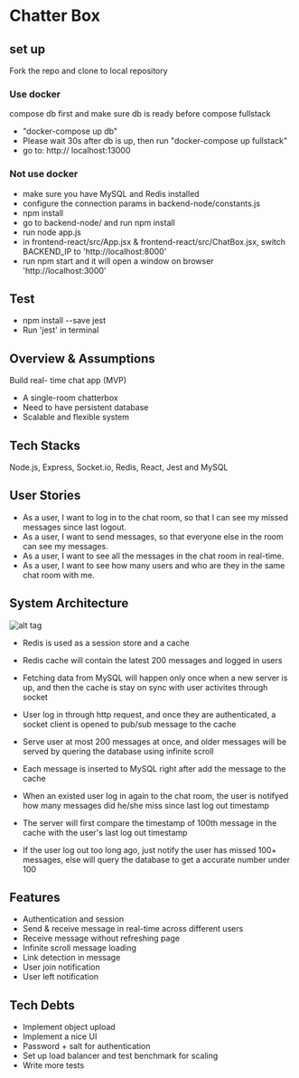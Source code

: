 # Chatter Box

## set up
Fork the repo and clone to local repository

### Use docker
compose db first and make sure db is ready before compose fullstack
- "docker-compose up db"
- Please wait 30s after db is up, then run "docker-compose up fullstack"
- go to: http:// localhost:13000

### Not use docker
- make sure you have MySQL and Redis installed
- configure the connection params in backend-node/constants.js
- npm install 
- go to backend-node/ and run npm install
- run node app.js
- in frontend-react/src/App.jsx & frontend-react/src/ChatBox.jsx, switch BACKEND_IP to 'http://localhost:8000'
- run npm start and it will open a window on browser 'http://localhost:3000'

## Test
- npm install --save jest
- Run 'jest' in terminal

## Overview & Assumptions
Build real- time chat app (MVP)
- A single-room chatterbox
- Need to have persistent database
- Scalable and flexible system

## Tech Stacks 
Node.js, Express, Socket.io, Redis, React, Jest and MySQL

## User Stories
- As a user, I want to log in to the chat room, so that I can see my missed messages since last logout.
- As a user, I want to send messages, so that everyone else in the room can see my messages.
- As a user, I want to see all the messages in the chat room in real-time.
- As a user, I want to see how many users and who are they in the same chat room with me.

## System Architecture
![alt tag](https://i.imgur.com/PeygIvQ.png)

- Redis is used as a session store and a cache

- Redis cache will contain the latest 200 messages and logged in users

- Fetching data from MySQL will happen only once when a new server is up, and then the cache is stay on sync with user activites through socket

- User log in through http request, and once they are authenticated, a socket client is opened to pub/sub message to the cache

- Serve user at most 200 messages at once, and older messages will be served by quering the database using infinite scroll

- Each message is inserted to MySQL right after add the message to the cache

- When an existed user log in again to the chat room, the user is notifyed how many messages did he/she miss since last log out timestamp

- The server will first compare the timestamp of 100th message in the cache with the user's last log out timestamp

- If the user log out too long ago, just notify the user has missed 100+ messages, else will query the database to get a accurate number under 100

## Features
- Authentication and session
- Send & receive message in real-time across different users
- Receive message without refreshing page
- Infinite scroll message loading
- Link detection in message
- User join notification
- User left notification

## Tech Debts
- Implement object upload
- Implement a nice UI
- Password + salt for authentication
- Set up load balancer and test benchmark for scaling
- Write more tests

